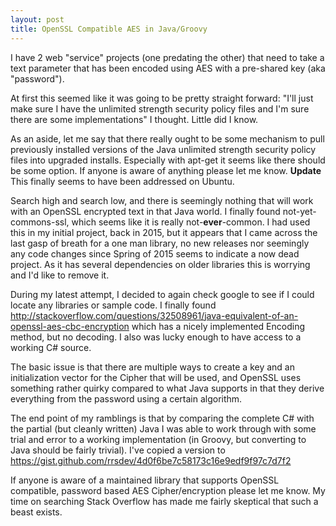 ```yaml
---
layout: post
title: OpenSSL Compatible AES in Java/Groovy
---
```


I have 2 web "service" projects (one predating the other) that need to 
take a text parameter that has been encoded using AES with a pre-shared key (aka "password").

At first this seemed like it was going to be pretty straight 
forward: "I'll just make sure I have the unlimited strength security policy files and I'm sure there are some implementations" I thought. Little did I know.

As an aside, let me say that there really ought to be some mechanism to pull 
previously installed versions of the Java unlimited strength security policy files into upgraded 
installs. Especially with apt-get it seems like there should be some 
option. If anyone is aware of anything please let me know.  **Update** This finally seems to have been addressed on Ubuntu.

Search high and search low, and there is seemingly nothing that will work with 
an OpenSSL encrypted text in that Java world. I finally found not-yet-commons-ssl, which seems like it 
is really not-**ever**-common. I had used this in my initial project, back in 2015, 
but it appears that I came across the last gasp of breath for a one man library, 
no new releases nor seemingly any code changes since Spring of 2015 seems to indicate a now dead project.
As it has several dependencies on older libraries this is worrying and I'd like to remove it.

During my latest attempt, I decided to again check google to see if I could locate 
any libraries or sample code. I finally found 
<http://stackoverflow.com/questions/32508961/java-equivalent-of-an-openssl-aes-cbc-encryption> 
which has a nicely implemented Encoding method, but no decoding. I also was lucky enough to have access to a working C# source.

The basic issue is that there are multiple ways to create a key and an initialization vector for 
the Cipher that will be used, and OpenSSL uses something rather quirky compared 
to what Java supports in that they derive everything from the password using a certain algorithm.

The end point of my ramblings is that by comparing the complete C# with the 
partial (but cleanly written) Java I was able to work through with some trial and 
error to a working implementation (in Groovy, but converting to Java 
should be fairly trivial). I've copied a version to <https://gist.github.com/rrsdev/4d0f6be7c58173c16e9edf9f97c7d7f2>

If anyone is aware of a maintained library that supports OpenSSL compatible, 
password based AES Cipher/encryption please let me know. My time on searching Stack Overflow 
has made me fairly skeptical that such a beast exists. 
